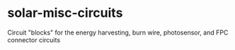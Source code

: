 # solar-misc-circuits
Circuit "blocks" for the energy harvesting, burn wire, photosensor, and FPC connector circuits
